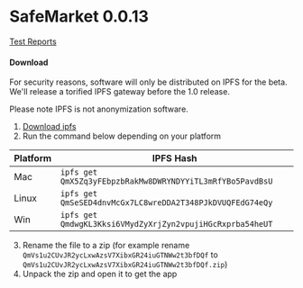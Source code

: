 # SafeMarket 0.0.13

[Test Reports](/reports/0.0.13/)

#### Download

For security reasons, software will only be distributed on IPFS for the beta. We'll release a torified IPFS gateway before the 1.0 release.

Please note IPFS is not anonymization software. 

1. [Download ipfs](https://ipfs.io/docs/install/)
2. Run the command below depending on your platform

|Platform   |IPFS Hash                   |
|-----------|----------------------------|
|Mac        |`ipfs get QmX5Zq3yFEbpzbRakMw8DWRYNDYYiTL3mRfYBo5PavdBsU`   |
|Linux      |`ipfs get QmSeSED4dnvMcGx7LC8wreDDA2T348PJkDVUQFEdG74eQy` |
|Win        |`ipfs get QmdwgKL3Kksi6VMydZyXrjZyn2vpujiHGcRxprba54heUT`   |

3. Rename the file to a zip (for example rename `QmVs1u2CUvJR2ycLxwAzsV7XibxGR24iuGTNWw2t3bfDQf` to `QmVs1u2CUvJR2ycLxwAzsV7XibxGR24iuGTNWw2t3bfDQf.zip`)
4. Unpack the zip and open it to get the app